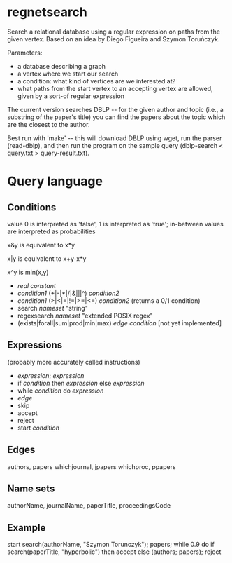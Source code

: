 # regnetsearch
Search a relational database using a regular expression on paths from the given vertex. Based on an idea by Diego Figueira and Szymon Toruńczyk.

Parameters:
- a database describing a graph
- a vertex where we start our search
- a condition: what kind of vertices are we interested at?
- what paths from the start vertex to an accepting vertex are allowed, given by a sort-of regular expression

The current version searches DBLP -- for the given author and topic (i.e., a substring of the paper's title) you can find the papers about the topic which are the closest to the author.

Best run with 'make' -- this will download DBLP using wget, run the parser (read-dblp), and then run the program on the sample query (dblp-search < query.txt > query-result.txt).

# Query language

## Conditions

value 0 is interpreted as 'false', 1 is interpreted as 'true'; in-between values are interpreted as probabilities

x&y is equivalent to x\*y

x|y is equivalent to x+y-x\*y

x^y is min(x,y)

* _real constant_
* _condition1_ (+|-|\*|/|&|||^) _condition2_
* _condition1_ (>|<|=|!=|>=|<=) _condition2_ (returns a 0/1 condition)
* search _nameset_ "string"
* regexsearch _nameset_ "extended POSIX regex"
* (exists|forall|sum|prod|min|max) _edge_ _condition_ [not yet implemented]

## Expressions
(probably more accurately called instructions)

* _expression_; _expression_
* if _condition_ then _expression_ else _expression_
* while _condition_ do _expression_
* _edge_
* skip
* accept
* reject
* start _condition_

## Edges

authors, papers
whichjournal, jpapers
whichproc, ppapers

## Name sets

authorName, journalName, paperTitle, proceedingsCode

## Example

start search(authorName, "Szymon Torunczyk");
papers;
while 0.9 do
  if search(paperTitle, "hyperbolic") then accept
  else (authors; papers);
reject
